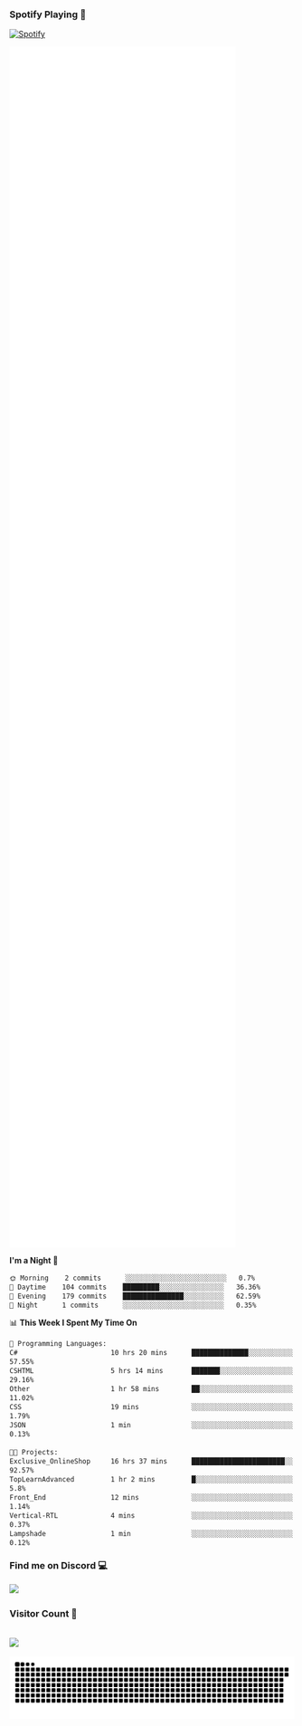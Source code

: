 ### Spotify Playing 🎵
[![Spotify](https://spotify-livestats-callme-milad.vercel.app/api/spotify)](https://open.spotify.com/user/314mrt6dxn5cqoxklh3thbwlr6by)

<img align="center" src="/github-metrics.svg" alt="Metrics" width="400">

<!--START_SECTION:waka-->
**I'm a Night 🦉** 

```text
🌞 Morning    2 commits      ░░░░░░░░░░░░░░░░░░░░░░░░░   0.7% 
🌆 Daytime    104 commits    █████████░░░░░░░░░░░░░░░░   36.36% 
🌃 Evening    179 commits    ███████████████░░░░░░░░░░   62.59% 
🌙 Night      1 commits      ░░░░░░░░░░░░░░░░░░░░░░░░░   0.35%

```


📊 **This Week I Spent My Time On** 

```text
💬 Programming Languages: 
C#                       10 hrs 20 mins      ██████████████░░░░░░░░░░░   57.55% 
CSHTML                   5 hrs 14 mins       ███████░░░░░░░░░░░░░░░░░░   29.16% 
Other                    1 hr 58 mins        ██░░░░░░░░░░░░░░░░░░░░░░░   11.02% 
CSS                      19 mins             ░░░░░░░░░░░░░░░░░░░░░░░░░   1.79% 
JSON                     1 min               ░░░░░░░░░░░░░░░░░░░░░░░░░   0.13%

🐱‍💻 Projects: 
Exclusive_OnlineShop     16 hrs 37 mins      ███████████████████████░░   92.57% 
TopLearnAdvanced         1 hr 2 mins         █░░░░░░░░░░░░░░░░░░░░░░░░   5.8% 
Front_End                12 mins             ░░░░░░░░░░░░░░░░░░░░░░░░░   1.14% 
Vertical-RTL             4 mins              ░░░░░░░░░░░░░░░░░░░░░░░░░   0.37% 
Lampshade                1 min               ░░░░░░░░░░░░░░░░░░░░░░░░░   0.12%

```


<!--END_SECTION:waka-->

### Find me on Discord 💻
<a href="https://discord.gg/pQVcABAxAy" rel="nofollow"> 
  <img src="https://discord.c99.nl/widget/theme-2/977957889358573609.png" data-canonical-src="https://discord.c99.nl/widget/theme-2/977957889358573609.png" style="max-width: 100%;"></a>

### Visitor Count 🔢
<p align="left"> 
  <br>
  <img src="https://profile-counter.glitch.me/callme-devil/count.svg" />
</p>

<img src="https://github.com/callme-devil/callme-devil/blob/output/github-contribution-grid-snake.svg" alt="snake" style="max-width: 100%;">
